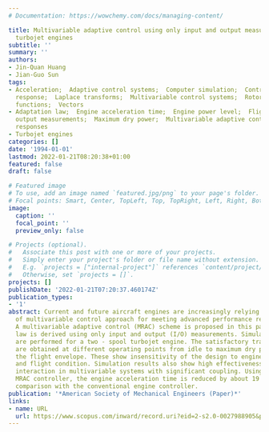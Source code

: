 ```yaml
---
# Documentation: https://wowchemy.com/docs/managing-content/

title: Multivariable adaptive control using only input and output measurements for
  turbojet engines
subtitle: ''
summary: ''
authors:
- Jin-Quan Huang
- Jian-Guo Sun
tags:
- Acceleration;  Adaptive control systems;  Computer simulation;  Control theory;  Frequency
  response;  Laplace transforms;  Multivariable control systems;  Rotors;  Speed;  Transfer
  functions;  Vectors
- Adaptation law;  Engine acceleration time;  Engine power level;  Flight condition;  Input
  output measurements;  Maximum dry power;  Multivariable adaptive control;  Transient
  responses
- Turbojet engines
categories: []
date: '1994-01-01'
lastmod: 2022-01-21T08:20:38+01:00
featured: false
draft: false

# Featured image
# To use, add an image named `featured.jpg/png` to your page's folder.
# Focal points: Smart, Center, TopLeft, Top, TopRight, Left, Right, BottomLeft, Bottom, BottomRight.
image:
  caption: ''
  focal_point: ''
  preview_only: false

# Projects (optional).
#   Associate this post with one or more of your projects.
#   Simply enter your project's folder or file name without extension.
#   E.g. `projects = ["internal-project"]` references `content/project/deep-learning/index.md`.
#   Otherwise, set `projects = []`.
projects: []
publishDate: '2022-01-21T07:20:37.460174Z'
publication_types:
- '1'
abstract: Current and future aircraft engines are increasingly relying upon the use
  of multivariable control approach for meeting advanced performance requirements.
  A multivariable adaptive control (MRAC) scheme is proposed in this paper. The adaptation
  law is derived using only input and output (I/O) measurements. Simulation studies
  are performed for a two - spool turbojet engine. The satisfactory transient responses
  are obtained at different operating points from idle to maximum dry power within
  the flight envelope. These show insensitivity of the design to engine power level
  and flight condition. Simulation results also show high effectiveness of reducing
  interaction in multivariable systems with significant coupling. Using the multivariable
  MRAC controller, the engine acceleration time is reduced by about 19 percent in
  comparison with the conventional engine controller.
publication: '*American Society of Mechanical Engineers (Paper)*'
links:
- name: URL
  url: https://www.scopus.com/inward/record.uri?eid=2-s2.0-0027988905&partnerID=40&md5=ce3ab1ff62a457e46e21c98d85956ce2
---
```

